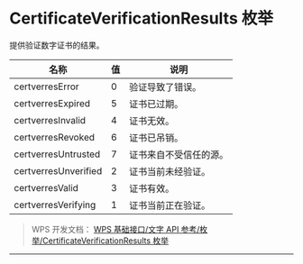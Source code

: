 # CertificateVerificationResults 枚举

提供验证数字证书的结果。

| 名称                 | 值  | 说明                   |
|----------------------|-----|------------------------|
| certverresError      | 0   | 验证导致了错误。       |
| certverresExpired    | 5   | 证书已过期。           |
| certverresInvalid    | 4   | 证书无效。             |
| certverresRevoked    | 6   | 证书已吊销。           |
| certverresUntrusted  | 7   | 证书来自不受信任的源。 |
| certverresUnverified | 2   | 证书当前未经验证。     |
| certverresValid      | 3   | 证书有效。             |
| certverresVerifying  | 1   | 证书当前正在验证。     |

> WPS 开发文档： [WPS 基础接口/文字 API 参考/枚举/CertificateVerificationResults 枚举](https://qn.cache.wpscdn.cn/encs/doc/office_v19/topics/WPS%20%E5%9F%BA%E7%A1%80%E6%8E%A5%E5%8F%A3/%E6%96%87%E5%AD%97%20API%20%E5%8F%82%E8%80%83/%E6%9E%9A%E4%B8%BE/CertificateVerificationResults%20%E6%9E%9A%E4%B8%BE.html)

------------------------------------------------------------------------
